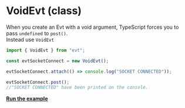# VoidEvt \(class\)

When you create an Evt with a void argument, TypeScript forces you to pass `undefined` to `post()`.  
Instead use `VoidEvt`

```typescript
import { VoidEvt } from "evt";

const evtSocketConnect = new VoidEvt();

evtSocketConnect.attach(() => console.log("SOCKET CONNECTED"));

evtSocketConnect.post();
//"SOCKET CONNECTED" have been printed on the console.
```

[**Run the example**](https://stackblitz.com/edit/evt-bcu8ba?embed=1&file=index.ts&hideExplorer=1)

